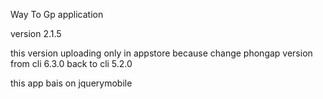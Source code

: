﻿Way To Gp application

version 2.1.5

this version uploading only in appstore
because change phongap version from cli 6.3.0 back to cli 5.2.0

this app bais on jquerymobile
